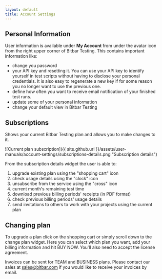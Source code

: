 ```yaml
---
layout: default
title: Account Settings
---
```


## Personal Information

User information is available under **My Account** from under the avatar icon from the right upper corner of Bitbar Testing. This contains important information like:

* change you password
* your API key and resetting it. You can use your API key to identify yourself in test scripts without having to disclose your personal credentials. It is also easy to regenerate a new key if for some reason you no longer want to use the previous one.
* define how often you want to receive email notification of your finished test runs.
* update some of your personal information
* change your default view in Bitbar Testing

## Subscriptions

Shows your current Bitbar Testing plan and allows you to make changes to it. 

![Current plan subscription]({{ site.github.url }}/assets/user-manuals/account-settings/subscriptions-details.png "Subscription details")

From the subscription details widget the user is able to:

1. upgrade existing plan using the "shopping cart" icon
2. check usage details using the "clock" icon
3. unsubscribe from the service using the "cross" icon
4. current month's remaining test time 
5. download previous billing periods' receipts (in PDF format)
6. check previous billing periods' usage details
7. send invitations to others to work with your projects using the current plan


## Changing plan

To upgrade a plan click on the shopping cart or simply scroll down to the change plan widget. Here you can select which plan you want, add your billing information and hit BUY NOW. You'll also need to accept the license agreement. 

Invoices can be sent for TEAM and BUSINESS plans. Please contact our sales at <sales@bitbar.com> if you would like to receive your invoices by email.